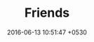 ---
layout: post
title:  "Friends"
date:   2016-06-13 10:51:47 +0530
categories: jekyll update
img: image-4.png
category: "Homepage"
---